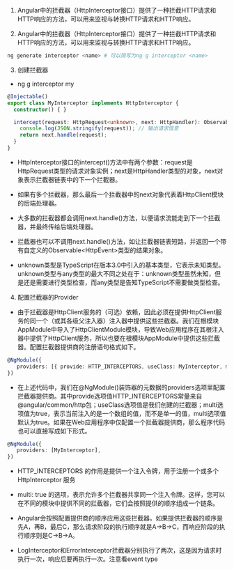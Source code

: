 
1. Angular中的拦截器（HttpInterceptor接口）提供了一种拦截HTTP请求和HTTP响应的方法，可以用来监视与转换HTTP请求和HTTP响应。

2. Angular中的拦截器（HttpInterceptor接口）提供了一种拦截HTTP请求和HTTP响应的方法，可以用来监视与转换HTTP请求和HTTP响应。

```sh
ng generate interceptor <name> # 可以简写为ng g interceptor <name>
```

3. 创建拦截器
- ng g interceptor my
```ts
@Injectable()
export class MyInterceptor implements HttpInterceptor {
  constructor() { }

  intercept(request: HttpRequest<unknown>, next: HttpHandler): Observable<HttpEvent<unknown>> {
    console.log(JSON.stringify(request)); // 输出请求信息
    return next.handle(request);
  }
}
```

- HttpInterceptor接口的intercept()方法中有两个参数：request是HttpRequest类型的请求对象实例；next是HttpHandler类型的对象，next对象表示拦截器链表中的下一个拦截器。

- 如果有多个拦截器，那么最后一个拦截器中的next对象代表着HttpClient模块的后端处理器。

- 大多数的拦截器都会调用next.handle()方法，以便请求流能走到下一个拦截器，并最终传给后端处理器。

- 拦截器也可以不调用next.handle()方法，如让拦截器链表短路，并返回一个带有自定义的Observable<HttpEvent<unknown>>类型的结果对象。

- unknown类型是TypeScript在版本3.0中引入的基本类型，它表示未知类型。unknown类型与any类型的最大不同之处在于：unknown类型虽然未知，但是还是需要进行类型检查，而any类型是告知TypeScript不需要做类型检查。

4. 配置拦截器的Provider
- 由于拦截器是HttpClient服务的（可选）依赖，因此必须在提供HttpClient服务的同一个（或其各级父注入器）注入器中提供这些拦截器。我们在根模块AppModule中导入了HttpClientModule模块，导致Web应用程序在其根注入器中提供了HttpClient服务，所以也要在根模块AppModule中提供这些拦截器。配置拦截器提供商的注册语句格式如下。
```ts
@NgModule({
   providers: [{ provide: HTTP_INTERCEPTORS, useClass: MyInterceptor, multi: true }],
})
```
- 在上述代码中，我们在@NgModule()装饰器的元数据的providers选项里配置拦截器提供商。其中provide选项值HTTP_INTERCEPTORS常量来自@angular/common/http包；useClass选项值是我们创建的拦截器；multi选项值为true，表示当前注入的是一个数组的值，而不是单一的值，multi选项值默认为true。如果在Web应用程序中仅配置一个拦截器提供商，那么程序代码也可以直接写成如下形式。
```ts
@NgModule({
   providers: [MyInterceptor],
})
```

- HTTP_INTERCEPTORS 的作用是提供一个注入令牌，用于注册一个或多个 HttpInterceptor 服务
-  multi: true 的选项，表示允许多个拦截器共享同一个注入令牌。这样，您可以在不同的模块中提供不同的拦截器，它们会按照提供的顺序组成一个链条。

- Angular会按照配置提供商的顺序应用这些拦截器。如果提供拦截器的顺序是先A，再B，最后C，那么请求阶段的执行顺序就是A→B→C，而响应阶段的执行顺序则是C→B→A。

- LogInterceptor和ErrorInterceptor拦截器分别执行了两次，这是因为请求时执行一次，响应后要再执行一次。注意看event type